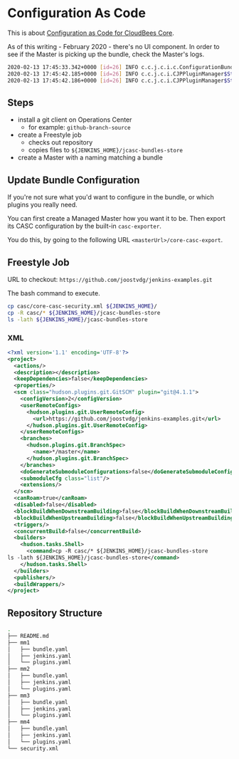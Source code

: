 # Configuration As Code

This is about [Configuration as Code for CloudBees Core](https://docs.beescloud.com/docs/cloudbees-core/latest/cloud-admin-guide/core-casc-modern).

As of this writing - February 2020 - there's no UI component. 
In order to see if the Master is picking up the bundle, check the Master's logs.

```bash
2020-02-13 17:45:33.342+0000 [id=26] INFO c.c.j.c.i.c.ConfigurationBundleManager$Loader#getLoader: Resolving loader from /var/casc-bundle/bundle-link.yaml
2020-02-13 17:45:42.185+0000 [id=26] INFO c.c.j.c.i.CJPPluginManager$StartUp$1#apply: Core Configuration as Code is enabled
2020-02-13 17:45:42.186+0000 [id=26] INFO c.c.j.c.i.CJPPluginManager$StartUp$1#apply: Using JCasC config: /var/jenkins_home/core-casc-bundle/jenkins.yaml
```

## Steps

* install a git client on Operations Center
    * for example: `github-branch-source`
* create a Freestyle job
    * checks out repository
    * copies files to `${JENKINS_HOME}/jcasc-bundles-store`
* create a Master with a naming matching a bundle

## Update Bundle Configuration

If you're not sure what you'd want to configure in the bundle, or which plugins you really need.

You can first create a Managed Master how you want it to be. Then export its CASC configuration by the built-in `casc-exporter`.

You do this, by going to the following URL `<masterUrl>/core-casc-export`.

## Freestyle Job

URL to checkout: `https://github.com/joostvdg/jenkins-examples.git`

The bash command to execute.

```bash
cp casc/core-casc-security.xml ${JENKINS_HOME}/
cp -R casc/* ${JENKINS_HOME}/jcasc-bundles-store
ls -lath ${JENKINS_HOME}/jcasc-bundles-store
```

### XML

```xml
<?xml version='1.1' encoding='UTF-8'?>
<project>
  <actions/>
  <description></description>
  <keepDependencies>false</keepDependencies>
  <properties/>
  <scm class="hudson.plugins.git.GitSCM" plugin="git@4.1.1">
    <configVersion>2</configVersion>
    <userRemoteConfigs>
      <hudson.plugins.git.UserRemoteConfig>
        <url>https://github.com/joostvdg/jenkins-examples.git</url>
      </hudson.plugins.git.UserRemoteConfig>
    </userRemoteConfigs>
    <branches>
      <hudson.plugins.git.BranchSpec>
        <name>*/master</name>
      </hudson.plugins.git.BranchSpec>
    </branches>
    <doGenerateSubmoduleConfigurations>false</doGenerateSubmoduleConfigurations>
    <submoduleCfg class="list"/>
    <extensions/>
  </scm>
  <canRoam>true</canRoam>
  <disabled>false</disabled>
  <blockBuildWhenDownstreamBuilding>false</blockBuildWhenDownstreamBuilding>
  <blockBuildWhenUpstreamBuilding>false</blockBuildWhenUpstreamBuilding>
  <triggers/>
  <concurrentBuild>false</concurrentBuild>
  <builders>
    <hudson.tasks.Shell>
      <command>cp -R casc/* ${JENKINS_HOME}/jcasc-bundles-store
ls -lath ${JENKINS_HOME}/jcasc-bundles-store</command>
    </hudson.tasks.Shell>
  </builders>
  <publishers/>
  <buildWrappers/>
</project>
```

## Repository Structure

```bash
.
├── README.md
├── mm1
│   ├── bundle.yaml
│   ├── jenkins.yaml
│   └── plugins.yaml
├── mm2
│   ├── bundle.yaml
│   ├── jenkins.yaml
│   └── plugins.yaml
├── mm3
│   ├── bundle.yaml
│   ├── jenkins.yaml
│   └── plugins.yaml
├── mm4
│   ├── bundle.yaml
│   ├── jenkins.yaml
│   └── plugins.yaml
└── security.xml
```

